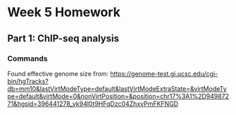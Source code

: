 # Week 5 Homework

## Part 1: ChIP-seq analysis

### Commands

Found effective genome size from: https://genome-test.gi.ucsc.edu/cgi-bin/hgTracks?db=mm10&lastVirtModeType=default&lastVirtModeExtraState=&virtModeType=default&virtMode=0&nonVirtPosition=&position=chr17%3A1%2D94987271&hgsid=396441278_yk94l0t9HFqDzc04ZhxvPmFKFNGD